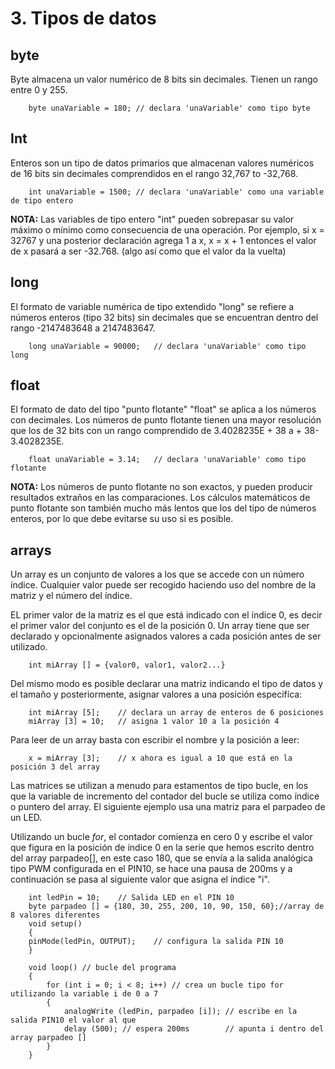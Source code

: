 # 3. Tipos de datos

## byte

Byte almacena un valor numérico de 8 bits sin decimales. Tienen un rango entre 0 y 255.

```arduino
    byte unaVariable = 180; // declara 'unaVariable' como tipo byte
```

## Int

Enteros son un tipo de datos primarios que almacenan valores numéricos de 16 bits sin decimales comprendidos en el rango 32,767 to -32,768.

```arduino
    int unaVariable = 1500; // declara 'unaVariable' como una variable de tipo entero
```

**NOTA:** Las variables de tipo entero "int" pueden sobrepasar su valor máximo o mínimo como consecuencia de una operación. Por ejemplo, si x = 32767 y una posterior declaración agrega 1 a x, x = x + 1 entonces el valor de x pasará a ser -32.768. (algo así como que el valor da la vuelta)

## long

El formato de variable numérica de tipo extendido "long" se refiere a números enteros (tipo 32 bits) sin decimales que se encuentran dentro del rango -2147483648 a 2147483647.

```arduino
    long unaVariable = 90000;   // declara 'unaVariable' como tipo long
```

## float

El formato de dato del tipo "punto flotante" "float" se aplica a los números con decimales. Los números de punto flotante tienen una mayor resolución que los de 32 bits con un rango comprendido de 3.4028235E + 38 a + 38-3.4028235E.

```arduino
    float unaVariable = 3.14;   // declara 'unaVariable' como tipo flotante
```

**NOTA:** Los números de punto flotante no son exactos, y pueden producir resultados extraños en las comparaciones. Los cálculos matemáticos de punto flotante son también mucho más lentos que los del tipo de números enteros, por lo que debe evitarse su uso si es posible.

## arrays

Un array es un conjunto de valores a los que se accede con un número índice. Cualquier valor puede ser recogido haciendo uso del nombre de la matriz y el número del índice.

EL primer valor de la matriz es el que está indicado con el índice 0, es decir el primer valor del conjunto es el de la posición 0. Un array tiene que ser declarado y opcionalmente asignados valores a cada posición antes de ser utilizado.

```arduino
    int miArray [] = {valor0, valor1, valor2...}
```

Del mismo modo es posible declarar una matriz indicando el tipo de datos y el tamaño y posteriormente, asignar valores a una posición especifíca:

```arduino
    int miArray [5];    // declara un array de enteros de 6 posiciones
    miArray [3] = 10;   // asigna 1 valor 10 a la posición 4
```

Para leer de un array basta con escribir el nombre y la posición a leer:

```arduino
    x = miArray [3];    // x ahora es igual a 10 que está en la posición 3 del array
```

Las matrices se utilizan a menudo para estamentos de tipo bucle, en los que la variable de incremento del contador del bucle se utiliza como índice o puntero del array. El siguiente ejemplo usa una matriz para el parpadeo de un LED.

Utilizando un bucle *for*, el contador comienza en cero 0 y escribe el valor que figura en la posición de índice 0 en la serie que hemos escrito dentro del array parpadeo[], en este caso 180, que se envía a la salida analógica tipo PWM configurada en el PIN10, se hace una pausa de 200ms y a continuación se pasa al siguiente valor que asigna el índice "i".

```arduino
    int ledPin = 10;	// Salida LED en el PIN 10
    byte parpadeo [] = {180, 30, 255, 200, 10, 90, 150, 60};//array de 8 valores diferentes
    void setup()
    {
    pinMode(ledPin, OUTPUT);	// configura la salida PIN 10
    }

    void loop()	// bucle del programa
    {
        for (int i = 0; i < 8; i++)	// crea un bucle tipo for utilizando la variable i de 0 a 7
        {
            analogWrite (ledPin, parpadeo [i]);	// escribe en la salida PIN10 el valor al que 
            delay (500); // espera 200ms		// apunta i dentro del array parpadeo []
        }
    }
```